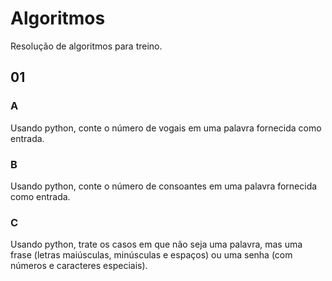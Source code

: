 # Algoritmos

Resolução de algoritmos para treino.

## 01

### A

Usando python, conte o número de vogais em uma palavra fornecida como entrada.

### B

Usando python, conte o número de consoantes em uma palavra fornecida como entrada.

### C

Usando python, trate os casos em que não seja uma palavra, mas uma frase (letras maiúsculas, minúsculas e espaços) ou uma senha (com números e caracteres especiais).